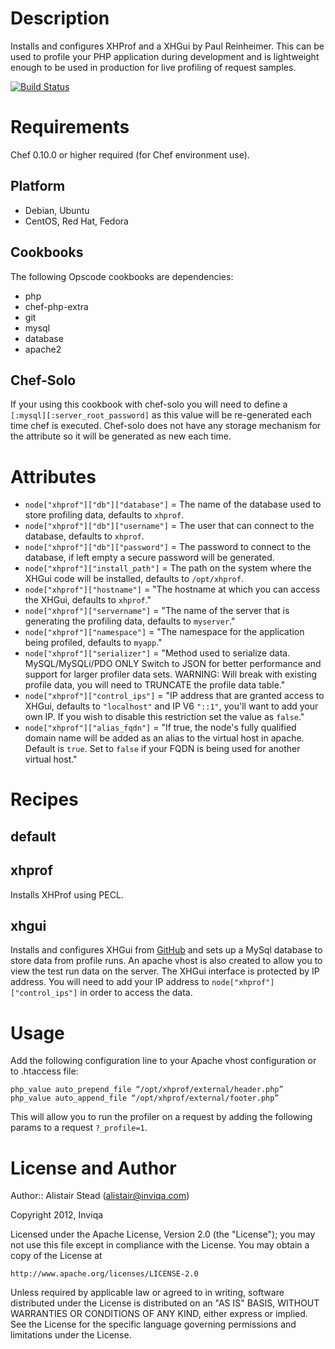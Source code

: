 # Description

Installs and configures XHProf and a XHGui by Paul Reinheimer. This can be used to profile your PHP application during development and is lightweight enough to be used in production for live profiling of request samples.

[![Build Status](https://secure.travis-ci.org/inviqa/chef-xhprof-gui.png?branch=master)](http://travis-ci.org/inviqa/chef-xhprof-gui)

# Requirements

Chef 0.10.0 or higher required (for Chef environment use).

## Platform

* Debian, Ubuntu
* CentOS, Red Hat, Fedora

## Cookbooks

The following Opscode cookbooks are dependencies:

* php
* chef-php-extra
* git
* mysql
* database
* apache2

## Chef-Solo

If your using this cookbook with chef-solo you will need to define a `[:mysql][:server_root_password]` as this value will be re-generated each time chef is executed. Chef-solo does not have any storage mechanism for the attribute so it will be generated as new each time.

# Attributes

* `node["xhprof"]["db"]["database"]` = The name of the database used to store profiling data, defaults to `xhprof`.
* `node["xhprof"]["db"]["username"]` = The user that can connect to the database, defaults to `xhprof`.
* `node["xhprof"]["db"]["password"]` = The password to connect to the database, if left empty a secure password will be generated.
* `node["xhprof"]["install_path"]` = The path on the system where the XHGui code will be installed, defaults to `/opt/xhprof`.
* `node["xhprof"]["hostname"]` = "The hostname at which you can access the XHGui, defaults to `xhprof`."
* `node["xhprof"]["servername"]` = "The name of the server that is generating the profiling data, defaults to `myserver`."
* `node["xhprof"]["namespace"]` = "The namespace for the application being profiled, defaults to `myapp`."
* `node["xhprof"]["serializer"]` = "Method used to serialize data. MySQL/MySQLi/PDO ONLY Switch to JSON for better performance and support for larger profiler data sets. WARNING: Will break with existing profile data, you will need to TRUNCATE the profile data table."
* `node["xhprof"]["control_ips"]` = "IP address that are granted access to XHGui, defaults to `"localhost"` and IP V6 `"::1"`, you'll want to add your own IP. If you wish to disable this restriction set the value as `false`."
* `node["xhprof"]["alias_fqdn"]` = "If true, the node's fully qualified domain name will be added as an alias to the virtual host in apache. Default is `true`. Set to `false` if your FQDN is being used for another virtual host."

# Recipes

## default

## xhprof

Installs XHProf using PECL.

## xhgui

Installs and configures XHGui from [GitHub](https://github.com/preinheimer/xhprof) and sets up a MySql database to store data from profile runs. An apache vhost is also created to allow you to view the test run data on the server. The XHGui interface is protected by IP address. You will need to add your IP address to `node["xhprof"]["control_ips"]` in order to access the data.

# Usage

Add the following configuration line to your Apache vhost configuration or to .htaccess file:

    php_value auto_prepend_file “/opt/xhprof/external/header.php”
    php_value auto_append_file “/opt/xhprof/external/footer.php”
    
This will allow you to run the profiler on a request by adding the following params to a request `?_profile=1`.

# License and Author

Author:: Alistair Stead (alistair@inviqa.com)

Copyright 2012, Inviqa

Licensed under the Apache License, Version 2.0 (the "License");
you may not use this file except in compliance with the License.
You may obtain a copy of the License at

    http://www.apache.org/licenses/LICENSE-2.0

Unless required by applicable law or agreed to in writing, software
distributed under the License is distributed on an "AS IS" BASIS,
WITHOUT WARRANTIES OR CONDITIONS OF ANY KIND, either express or implied.
See the License for the specific language governing permissions and
limitations under the License.

